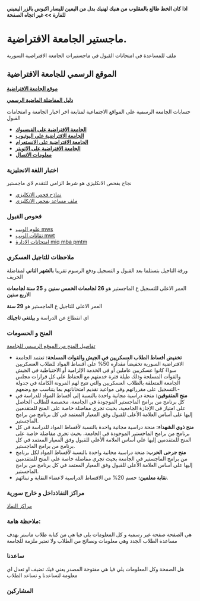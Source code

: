 **اذا كان الخط طالع بالمقلوب من هنيك لهنيك بدل من اليمين لليسار اكبوس بالزر اليميني للفارة >> غير اتجاه الصفحة**

# ماجستير الجامعة الافتراضية. 
ملف للمساعدة في امتحانات القبول في ماجستيرات الجامعة الافتراضية السورية

## الموقع الرسمي للجامعة الافتراضية
[**موقع الجامعة الافتراضية**](https://www.svuonline.org/)

[**دليل المفاضلة الماضية الرسمي**](https://www.svuonline.org/sites/default/files/pr/Guide_F17.pdf)

حسابات الجامعة الرسمية على المواقع الاجتماعية لمتابعة اخر اخبار الجامعة و امتحامات القبول

- [**الجامعة الافتراضية على الفيسبوك**](https://www.facebook.com/svuonline.org)
- [**الجامعة الافتراضية على اليوتيوب**](https://www.youtube.com/channel/UCJwPgp0tOp1ZqkzbmDvFSaw)
- [**الجامعة الافتراضية على الانستعرام**](instagram.com/syrian_virtual_university)
- [**الجامعة الافتراضية على الاتويتر**](https://twitter.com/SVU_Syria)
- [**معلومات الاتصال**](https://www.svuonline.org/ar/%D8%A7%D8%AA%D8%B5%D9%84-%D8%A8%D9%86%D8%A7)

### اختبار اللغة الانجليزية
نجاح بفحص الانكليزي هو شرط الزامي للتقدم لاي ماجستير

- [نماذج فحص الانكليزي](https://www.4shared.com/s/fSr4O6rh8ei)
- [ملف مساعد بفحص الانكليزي](https://www.4shared.com/s/f7YqmHrW1ei)

### فحوص القبول 
- [علوم الويب mws](https://github.com/shu3aybbadran/svu-master/blob/master/mws.md)
- [تقانات الويب mwt](https://github.com/shu3aybbadran/svu-master/blob/master/mwt.md)
- [امتحانات الادارة miq mba pmtm](https://github.com/shu3aybbadran/svu-master/blob/master/gmat.md)

### ملاحظات للتاجيل العسكري
ورقة التاجيل بتستلما بعد القبول و التسجيل ودفع الرسوم تقريبا **بالشهر التاني** لمفاضلة الخريف

العمر الاعلى للتسجيل ع الماجستير هو **26 لجامعات الخمس سنين** و **25 سنة لجامعات الاربع سنين**

العمر الاعلى للتاجيل ع الماجستير هو **29 سنة**
 
اي انقطاع عن الدراسة و **بيلتغى تاجيلك**

### المنح و الحسومات
[تفاصيل المنح من الموقع الرسمي للجامعة](https://shu3aybbadran.github.io/licenses-in-arabic/index.html)

- **تخفيض أقساط الطلاب العسكريين في الجيش والقوات المسلحة:** تعتمد الجامعة الافتراضية السورية تخفيضاً مقداره 50% على أقساط المواد للطلاب العسكريين سواءً كانوا عسكريين عاملين أو في الخدمة الإلزامية أو الاحتياطية في الجيش والقوات المسلحة وذلك طيلة فترة خدمتهم مع الحفاظ على كل قرارات مجلس الجامعة المتعلقة بالطلاب العسكريين والتي تتيح لهم المرونة الكاملة في جدولة التسجيل على مقرراتهم وفي مواعيد تقديم امتحاناتهم بما يتناسب مع وضعهم.-
- **منح المتفوقين:** منحة دراسية مجانية واحدة  بالنسبة إلى أقساط المواد للدراسة في كل برنامج من برامج الماجستير الموجودة في الجامعة، مخصصة للطالب الحاصل على امتياز في الإجازة الجامعية، بحيث تجري مفاضلة خاصة على المنح للمتقدمين إليها على أساس العلامة الأعلى للقبول وفق المعيار المعتمد في كل برنامج من برامج الماجستير.
- **منح ذوي الشهداء:** منحة دراسية مجانية واحدة بالنسبة لأقساط المواد للدراسة في كل برنامج من برامج الماجستير الموجودة في الجامعة، بحيث تجري مفاضلة خاصة على المنح للمتقدمين إليها على أساس العلامة الأعلى للقبول وفق المعيار المعتمد في كل برنامج من برامج الماجستير.
- **منح جرحى الحرب:** منحة دراسية مجانية واحدة بالنسبة لأقساط المواد لكل برنامج من برامج الماجستير في الجامعة بحيث تجري مفاضلة خاصة على المنح للمتقدمين إليها على أساس العلامة الأعلى للقبول وفق المعيار المعتمد في كل برنامج من برامج الماجستير.
- **نقابة معلمين:** حسم 20% من الاقساط الدراسية لاعضاء النقابة و تبنائهم.

### مراكز النفاذداخل و خارج سورية
[مراكز النفاذ](https://svuonline.org/svu-telecenters-contacts)

### ملاحظة هامة:
 هي الصفحة صفحة غير رسمية و كل المعلومات يلي فيا هي من كتابة طلاب ماستر 
 بهدف مساعدة الطلاب الجدد وهي معلومات ونصائح من الطلاب 
 ولا تعتبر ملزمة للجامعة

### ساعدنا
هل الصفحة وكل المعلومات يلي فيا هي مفتوحة المصدر يعني فيك تضيف او تعدل اي معلومة 
لتساعدنا و تساعد الطلاب 

### المشاركين
